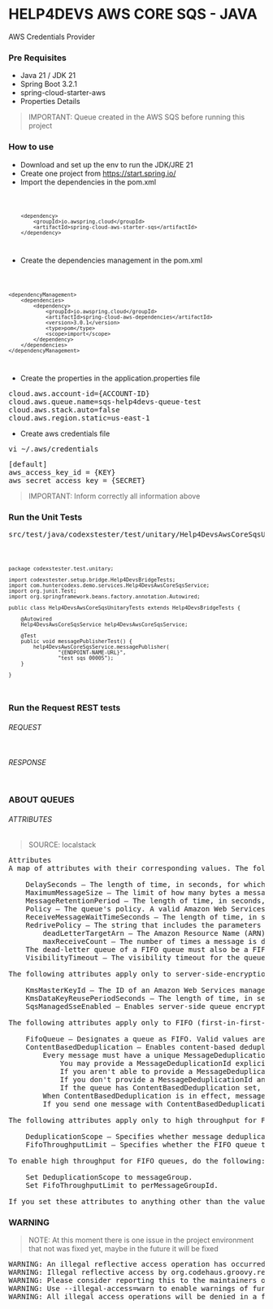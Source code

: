# HELP4DEVS AWS CORE SQS - JAVA
AWS Credentials Provider

### Pre Requisites

- Java 21 / JDK 21
- Spring Boot 3.2.1
- spring-cloud-starter-aws
- Properties Details

> IMPORTANT: Queue created in the AWS SQS before running this project

### How to use

- Download and set up the env to run the JDK/JRE 21
- Create one project from https://start.spring.io/
- Import the dependencies in the pom.xml

<code>

		<dependency>
			<groupId>io.awspring.cloud</groupId>
			<artifactId>spring-cloud-aws-starter-sqs</artifactId>
		</dependency>

</code>

- Create the dependencies management in the pom.xml

<code>

	<dependencyManagement>
		<dependencies>
			<dependency>
				<groupId>io.awspring.cloud</groupId>
				<artifactId>spring-cloud-aws-dependencies</artifactId>
				<version>3.0.1</version>
				<type>pom</type>
				<scope>import</scope>
			</dependency>
		</dependencies>
	</dependencyManagement>

</code>

- Create the properties in the application.properties file

<pre>
cloud.aws.account-id={ACCOUNT-ID}
cloud.aws.queue.name=sqs-help4devs-queue-test
cloud.aws.stack.auto=false
cloud.aws.region.static=us-east-1
</pre>

- Create aws credentials file

<pre>
vi ~/.aws/credentials
</pre>

<pre>
[default]
aws_access_key_id = {KEY}
aws_secret_access_key = {SECRET}
</pre>

> IMPORTANT: Inform correctly all information above

### Run the Unit Tests

<pre>
src/test/java/codexstester/test/unitary/Help4DevsAwsCoreSqsUnitaryTests.java
</pre>

<code>

    package codexstester.test.unitary;
    
    import codexstester.setup.bridge.Help4DevsBridgeTests;
    import com.huntercodexs.demo.services.Help4DevsAwsCoreSqsService;
    import org.junit.Test;
    import org.springframework.beans.factory.annotation.Autowired;
    
    public class Help4DevsAwsCoreSqsUnitaryTests extends Help4DevsBridgeTests {
    
        @Autowired
        Help4DevsAwsCoreSqsService help4DevsAwsCoreSqsService;
    
        @Test
        public void messagePublisherTest() {
            help4DevsAwsCoreSqsService.messagePublisher(
                    "{ENDPOINT-NAME-URL}",
                    "test sqs 00005");
        }
    
    }

</code>

### Run the Request REST tests

###### REQUEST

<pre>
</pre>

###### RESPONSE

<pre>
</pre>

### ABOUT QUEUES

###### ATTRIBUTES

> SOURCE: localstack

<pre>
Attributes
A map of attributes with their corresponding values. The following lists the names, descriptions, and values of the special request parameters that the CreateQueue action uses:

    DelaySeconds – The length of time, in seconds, for which the delivery of all messages in the queue is delayed. Valid values: An integer from 0 to 900 seconds (15 minutes). Default: 0.
    MaximumMessageSize – The limit of how many bytes a message can contain before Amazon SQS rejects it. Valid values: An integer from 1,024 bytes (1 KiB) to 262,144 bytes (256 KiB). Default: 262,144 (256 KiB).
    MessageRetentionPeriod – The length of time, in seconds, for which Amazon SQS retains a message. Valid values: An integer from 60 seconds (1 minute) to 1,209,600 seconds (14 days). Default: 345,600 (4 days).
    Policy – The queue's policy. A valid Amazon Web Services policy. For more information about policy structure, see Overview of Amazon Web Services IAM Policies in the Amazon IAM User Guide.
    ReceiveMessageWaitTimeSeconds – The length of time, in seconds, for which a ReceiveMessage action waits for a message to arrive. Valid values: An integer from 0 to 20 (seconds). Default: 0.
    RedrivePolicy – The string that includes the parameters for the dead-letter queue functionality of the source queue as a JSON object. For more information about the redrive policy and dead-letter queues, see Using Amazon SQS Dead-Letter Queues in the Amazon SQS Developer Guide.
        deadLetterTargetArn – The Amazon Resource Name (ARN) of the dead-letter queue to which Amazon SQS moves messages after the value of maxReceiveCount is exceeded.
        maxReceiveCount – The number of times a message is delivered to the source queue before being moved to the dead-letter queue. When the ReceiveCount for a message exceeds the maxReceiveCount for a queue, Amazon SQS moves the message to the dead-letter-queue.
    The dead-letter queue of a FIFO queue must also be a FIFO queue. Similarly, the dead-letter queue of a standard queue must also be a standard queue.
    VisibilityTimeout – The visibility timeout for the queue, in seconds. Valid values: An integer from 0 to 43,200 (12 hours). Default: 30. For more information about the visibility timeout, see Visibility Timeout in the Amazon SQS Developer Guide.

The following attributes apply only to server-side-encryption:

    KmsMasterKeyId – The ID of an Amazon Web Services managed customer master key (CMK) for Amazon SQS or a custom CMK. For more information, see Key Terms. While the alias of the Amazon Web Services managed CMK for Amazon SQS is always alias/aws/sqs, the alias of a custom CMK can, for example, be alias/MyAlias . For more examples, see KeyId in the Key Management Service API Reference.
    KmsDataKeyReusePeriodSeconds – The length of time, in seconds, for which Amazon SQS can reuse a data key to encrypt or decrypt messages before calling KMS again. An integer representing seconds, between 60 seconds (1 minute) and 86,400 seconds (24 hours). Default: 300 (5 minutes). A shorter time period provides better security but results in more calls to KMS which might incur charges after Free Tier. For more information, see How Does the Data Key Reuse Period Work?.
    SqsManagedSseEnabled – Enables server-side queue encryption using SQS owned encryption keys. Only one server-side encryption option is supported per queue (e.g. SSE-KMS or SSE-SQS).

The following attributes apply only to FIFO (first-in-first-out) queues:

    FifoQueue – Designates a queue as FIFO. Valid values are true and false. If you don't specify the FifoQueue attribute, Amazon SQS creates a standard queue. You can provide this attribute only during queue creation. You can't change it for an existing queue. When you set this attribute, you must also provide the MessageGroupId for your messages explicitly. For more information, see FIFO queue logic in the Amazon SQS Developer Guide.
    ContentBasedDeduplication – Enables content-based deduplication. Valid values are true and false. For more information, see Exactly-once processing in the Amazon SQS Developer Guide. Note the following:
        Every message must have a unique MessageDeduplicationId.
            You may provide a MessageDeduplicationId explicitly.
            If you aren't able to provide a MessageDeduplicationId and you enable ContentBasedDeduplication for your queue, Amazon SQS uses a SHA-256 hash to generate the MessageDeduplicationId using the body of the message (but not the attributes of the message).
            If you don't provide a MessageDeduplicationId and the queue doesn't have ContentBasedDeduplication set, the action fails with an error.
            If the queue has ContentBasedDeduplication set, your MessageDeduplicationId overrides the generated one.
        When ContentBasedDeduplication is in effect, messages with identical content sent within the deduplication interval are treated as duplicates and only one copy of the message is delivered.
        If you send one message with ContentBasedDeduplication enabled and then another message with a MessageDeduplicationId that is the same as the one generated for the first MessageDeduplicationId, the two messages are treated as duplicates and only one copy of the message is delivered.

The following attributes apply only to high throughput for FIFO queues:

    DeduplicationScope – Specifies whether message deduplication occurs at the message group or queue level. Valid values are messageGroup and queue.
    FifoThroughputLimit – Specifies whether the FIFO queue throughput quota applies to the entire queue or per message group. Valid values are perQueue and perMessageGroupId. The perMessageGroupId value is allowed only when the value for DeduplicationScope is messageGroup.

To enable high throughput for FIFO queues, do the following:

    Set DeduplicationScope to messageGroup.
    Set FifoThroughputLimit to perMessageGroupId.

If you set these attributes to anything other than the values shown for enabling high throughput, normal throughput is in effect and deduplication occurs as specified. For information on throughput quotas, see Quotas related to messages in the Amazon SQS Developer Guide.
</pre>

### WARNING

> NOTE: At this moment there is one issue in the project environment that not
> was fixed yet, maybe in the future it will be fixed

<pre>
WARNING: An illegal reflective access operation has occurred
WARNING: Illegal reflective access by org.codehaus.groovy.reflection.CachedClass (file:/home/jereelton/.m2/repository/org/codehaus/groovy/groovy/2.5.13/groovy-2.5.13.jar) to method java.lang.Object.finalize()
WARNING: Please consider reporting this to the maintainers of org.codehaus.groovy.reflection.CachedClass
WARNING: Use --illegal-access=warn to enable warnings of further illegal reflective access operations
WARNING: All illegal access operations will be denied in a future release
</pre>

